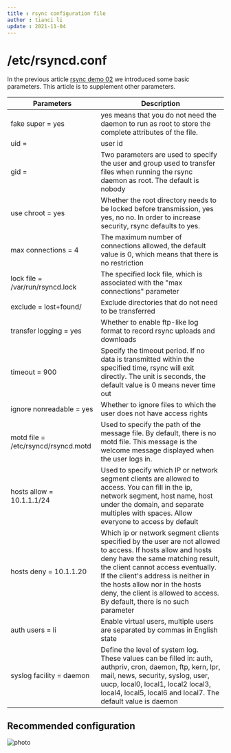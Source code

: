 ```yaml
---
title : rsync configuration file
author : tianci li
update : 2021-11-04
---
```


# /etc/rsyncd.conf

In the previous article [rsync demo 02](03_rsync_demo02.md) we introduced some basic parameters. This article is to supplement other parameters.

|Parameters|Description|
|---|---|
| fake super = yes | yes means that you do not need the daemon to run as root to store the complete attributes of the file. |
| uid = | user id |
| gid = | Two parameters are used to specify the user and group used to transfer files when running the rsync daemon as root. The default is nobody |
| use chroot = yes | Whether the root directory needs to be locked before transmission, yes yes, no no. In order to increase security, rsync defaults to yes. |
| max connections = 4 | The maximum number of connections allowed, the default value is 0, which means that there is no restriction |
| lock file = /var/run/rsyncd.lock | The specified lock file, which is associated with the "max connections" parameter |
| exclude = lost+found/ |Exclude directories that do not need to be transferred|
| transfer logging = yes | Whether to enable ftp-like log format to record rsync uploads and downloads |
| timeout = 900 | Specify the timeout period. If no data is transmitted within the specified time, rsync will exit directly. The unit is seconds, the default value is 0 means never time out|
| ignore nonreadable = yes |Whether to ignore files to which the user does not have access rights|
| motd file = /etc/rsyncd/rsyncd.motd | Used to specify the path of the message file. By default, there is no motd file. This message is the welcome message displayed when the user logs in. |
| hosts allow = 10.1.1.1/24 | Used to specify which IP or network segment clients are allowed to access. You can fill in the ip, network segment, host name, host under the domain, and separate multiples with spaces. Allow everyone to access by default|
| hosts deny = 10.1.1.20 | Which ip or network segment clients specified by the user are not allowed to access. If hosts allow and hosts deny have the same matching result, the client cannot access eventually. If the client's address is neither in the hosts allow nor in the hosts deny, the client is allowed to access. By default, there is no such parameter|
| auth users = li |Enable virtual users, multiple users are separated by commas in English state|
| syslog facility = daemon | Define the level of system log. These values ​​can be filled in: auth, authpriv, cron, daemon, ftp, kern, lpr, mail, news, security, syslog, user, uucp, local0, local1, local2 local3, local4, local5, local6 and local7. The default value is daemon|

## Recommended configuration

![ photo ](images/rsync_config.jpg)
